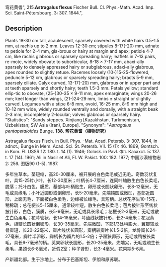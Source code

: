 弯花黄耆",
215.**Astragalus flexus** Fischer Bull. Cl. Phys.-Math. Acad. Imp. Sci. Saint-Pétersbourg. 3: 307. 1844.",

## Description
Plants 18-30 cm tall, acaulescent, sparsely covered with white hairs 0.5-1.5 mm, at rachis up to 2 mm. Leaves 12-30 cm; stipules 8-17(-20) mm, adnate to petiole for 2-4 mm, gla-brous or hairy at margin and apex; petiole 4-7 cm, like rachis glabrous or sparsely spreading hairy; leaflets in 7-13 pairs, re-mote, widely obovate to suborbicular, 8-18 × 7-17 mm, abaxi-ally sparsely to densely appressed hairy or subglabrous, adaxi-ally glabrous, apex rounded to slightly retuse. Racemes loosely (10-)15-25-flowered; peduncle 5-12 cm, glabrous or sparsely spreading hairy; bracts 5-9 mm, sparsely ciliate. Calyx curved, 13-17(-20) mm, glabrous or in upper part and at teeth sparsely and shortly hairy; teeth 1.5-3 mm. Petals yellow; standard ellip-tic to obovate, (25-)30-35 × 9-11 mm, apex emarginate; wings 20-26 mm; keel longer than wings, (21-)24-29 mm, limbs ± straight or slightly curved. Legumes with a stipe 6-8 mm, ovoid, 16-25 mm, 8-9 mm high and 10-12 mm wide, widely rounded ventrally and dorsally, with a straight beak 2-3 mm, incompletely 2-locular; valves glabrous or sparsely hairy.
  "Statistics": "Sandy steppes. Xinjiang [Kazakhstan, Turkmenistan, Uzbekistan; SW Asia (Iran), Europe].
  "Synonym": "*Astragalus pentapetaloides* Bunge.
**138. 弯花黄耆（植物研究）**

Astragalus flexus Fisch. in Bull. Phys. -Mat. Acad. Petersb. 3: 307. 1844, in adnot.; Bunge in Mem. Acad. Sci. St. Petersb. VII. 15 (1): 46. 1869; Gontsch. in Kom. Fl. USSR 12: 180. t. 14 (1). 1946; Golosk. in Pavl. Φπ. Казахст. 5: 137. t. 17 (14). 1961; Ali in Nasir et Ali, Fl. W. Pakist. 100: 182. 1977; 中国沙漠植物志2: 256. 图版90 (1-5). 1987.

多年生草本。茎短缩，高20-30厘米，被开展的白色柔毛或近无毛。奇数羽状复叶，具15-25片小叶，长12-30厘米；叶柄长4-7厘米，连同叶轴散生白色长柔毛，脱落；托叶白色，膜质，基部与叶柄贴生，卵形或长圆状卵形，长8-12毫米，无毛或具缘毛；小叶近圆形或倒卵形，长5-20毫米，先端钝圆或微凹，基部近圆形，上面无毛，下面被白色柔毛，边缘被长缘毛，具短柄。总状花序生10-15花，稍稀疏；总花梗长5-15厘米，通常较叶短，散生白色长柔毛；苞片披针形至线状披针形，白色，膜质，长5-9毫米，无毛或具长缘毛；花梗长2-3毫米，无毛或散生白色柔毛；花萼管状，长14-18毫米，萼齿线状披针形，长2-4毫米；花冠黄色，旗瓣长圆状倒卵形，长30-35毫米，先端微凹，下部1/3处稍膨大，翼瓣较龙骨瓣短，长20-22毫米，瓣片线状长圆形，瓣柄较瓣片长1.5-2倍，龙骨瓣长24-27毫米，瓣片半卵形，瓣柄长为瓣片的1.5-2倍；子房狭卵形，无毛或稍被长柔毛，具长6-7毫米的柄。荚果卵状长圆形，长20-25毫米，先端尖，无毛或疏生长柔毛，果颈长6-8毫米，近假2室；种子肾形，长3-4毫米。花果期5-6月。

产新疆北部。生于沙地上。分布于巴基斯坦、伊朗和原苏联。
